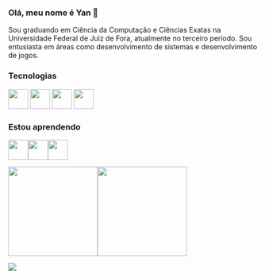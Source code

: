 ### Olá, meu nome é Yan 🚀
Sou graduando em Ciência da Computação e Ciências Exatas na Universidade Federal de Juiz de Fora, atualmente no terceiro período. Sou entusiasta em áreas como desenvolvimento de sistemas e desenvolvimento de jogos.

### Tecnologias

<img src="https://cdn.jsdelivr.net/gh/devicons/devicon/icons/cplusplus/cplusplus-original.svg" width="40" height="40"/> <img src="https://cdn.jsdelivr.net/gh/devicons/devicon/icons/git/git-original.svg" width="40" height="40"/> <img src="https://cdn.jsdelivr.net/gh/devicons/devicon/icons/html5/html5-original-wordmark.svg" width="40" height="40"/>
<img src="https://cdn.jsdelivr.net/gh/devicons/devicon/icons/css3/css3-original-wordmark.svg" width="40" height="40" />

### Estou aprendendo
<img src="https://cdn.jsdelivr.net/gh/devicons/devicon/icons/rust/rust-plain.svg" width="40" height="40"/><img src="https://cdn.jsdelivr.net/gh/devicons/devicon/icons/linux/linux-original.svg" width="40" height="40"/><img src="https://cdn.jsdelivr.net/gh/devicons/devicon/icons/java/java-original-wordmark.svg" width="40" height="40" />

<div>
<a href="https://github.com/Yan-Fonseca">
<img height="180em" src="https://github-readme-stats.vercel.app/api?username=Yan-Fonseca&show_icons=true&theme=dracula&include_all_commits=true&count_private=true"/><img height="180em" src="https://github-readme-stats.vercel.app/api/top-langs/?username=Yan-Fonseca&layout=compact&langs_count=7&theme=dracula"/>
</div>

<a href = "mailto:yanfonseca2002@gmail.com"><img src="https://img.shields.io/badge/Gmail-D14836?style=for-the-badge&logo=gmail&logoColor=white" target="_blank"></a>
<!--
**Yan-Fonseca/Yan-Fonseca** is a ✨ _special_ ✨ repository because its `README.md` (this file) appears on your GitHub profile.

Here are some ideas to get you started:

- 🔭 I’m currently working on ...
- 🌱 I’m currently learning ...
- 👯 I’m looking to collaborate on ...
- 🤔 I’m looking for help with ...
- 💬 Ask me about ...
- 📫 How to reach me: ...
- 😄 Pronouns: ...
- ⚡ Fun fact: ...
-->
